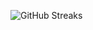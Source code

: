 ![GitHub Streaks](https://github-streaks-mqc9.onrender.com/streak/happilli/image?theme=midnight&cache_bust=1743514856&lang=ja)
